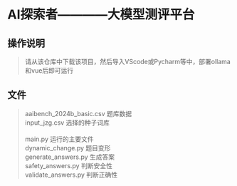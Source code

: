 # AI探索者————大模型测评平台
## 操作说明
>请从该仓库中下载该项目，然后导入VScode或Pycharm等中，部署ollama和vue后即可运行
## 文件
>aaibench_2024b_basic.csv  题库数据 <br/>
>input_jzg.csv             选择的种子词库 <br/>
><br/>
>main.py                   运行的主要文件<br/>
>dynamic_change.py         题目变形<br/>
>generate_answers.py       生成答案<br/>
>safety_answers.py         判断安全性<br/>
>validate_answers.py       判断正确性<br/>




